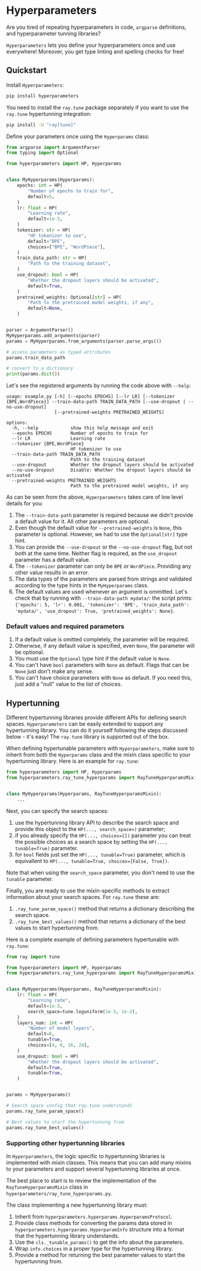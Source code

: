# Hyperparameters

Are you tired of repeating hyperparameters in code, `argparse` definitions, and hyperparameter tunning libraries?

`Hyperparameters` lets you define your hyperparameters once and use everywhere! Moreover, you get type linting and spelling checks for free!

## Quickstart

Install `Hyperparameters`:
```bash
pip install hyperparameters
```

You need to install the `ray.tune` package separately if you want to use the `ray.tune` hypertunning integration:
```bash
pip install -U "ray[tune]"
```

Define your parameters once using the `Hyperparams` class:

```python
from argparse import ArgumentParser
from typing import Optional

from hyperparameters import HP, Hyperparams


class MyHyperparams(Hyperparams):
    epochs: int = HP(
        "Number of epochs to train for",
        default=5,
    )
    lr: float = HP(
        "Learning rate",
        default=1e-3,
    )
    tokenizer: str = HP(
        "HF tokenizer to use",
        default="BPE",
        choices=["BPE", "WordPiece"],
    )
    train_data_path: str = HP(
        "Path to the training dataset",
    )
    use_dropout: bool = HP(
        "Whether the dropout layers should be activated",
        default=True,
    )
    pretrained_weights: Optional[str] = HP(
        "Path to the pretrained model weights, if any",
        default=None,
    )


parser = ArgumentParser()
MyHyperparams.add_arguments(parser)
params = MyHyperparams.from_arguments(parser.parse_args())

# access parameters as typed attributes
params.train_data_path

# convert to a dictionary
print(params.dict())
```

Let's see the registered arguments by running the code above with `--help`:
```
usage: example.py [-h] [--epochs EPOCHS] [--lr LR] [--tokenizer {BPE,WordPiece}] --train-data-path TRAIN_DATA_PATH [--use-dropout | --no-use-dropout]
                  [--pretrained-weights PRETRAINED_WEIGHTS]

options:
  -h, --help            show this help message and exit
  --epochs EPOCHS       Number of epochs to train for
  --lr LR               Learning rate
  --tokenizer {BPE,WordPiece}
                        HF tokenizer to use
  --train-data-path TRAIN_DATA_PATH
                        Path to the training dataset
  --use-dropout         Whether the dropout layers should be activated
  --no-use-dropout      Disable: Whether the dropout layers should be activated
  --pretrained-weights PRETRAINED_WEIGHTS
                        Path to the pretrained model weights, if any
```
As can be seen from the above, `Hyperparameters` takes care of low level details for you:

1. The `--train-data-path` parameter is required because we didn't provide a default value for it. All other parameters are optional.
2. Even though the default value for `--pretrained-weights` is `None`, this parameter is optional. However, we had to use the `Optional[str]` type hint.
3. You can provide the `--use-dropout` or the `--no-use-dropout` flag, but not both at the same time. Neither flag is required, as the `use_dropout` parameter has a default value.
4. The `--tokenizer` parameter can only be `BPE` or `WordPiece`. Providing any other value results in an error.
5. The data types of the parameters are parsed from strings and validated according to the type hints in the `MyHyperparams` class. 
6. The default values are used whenever an argument is ommitted. Let's check that by running with `--train-data-path mydata/`: the script prints: `{'epochs': 5, 'lr': 0.001, 'tokenizer': 'BPE', 'train_data_path': 'mydata/', 'use_dropout': True, 'pretrained_weights': None}`.


### Default values and required parameters

1. If a default value is omitted completely, the parameter will be required.
2. Otherwise, if any default value is specified, even `None`, the parameter will be optional.
3. You must use the `Optional` type hint if the default value is `None`.
4. You can't have `bool` parameters with `None` as default. Flags that can be `None` just don't make any sense.
5. You can't have choice parameters with `None` as default. If you need this, just add a "null" value to the list of choices.


## Hypertunning
Different hypertunning libraries provide different APIs for defining search spaces. `Hyperparameters` can be easily extended to support any hypertunning library. You can do it yourself following the steps discussed below - it's easy! The `ray.tune` library is supported out of the box.

When defining hypertunable parameters with `Hyperparameters`, make sure to inherit from both the `Hyperparams` class and the mixin class specific to your hypertunning library. Here is an example for `ray.tune`:
```python
from hyperparameters import HP, Hyperparams
from hyperparameters.ray_tune_hyperparams import RayTuneHyperparamsMixin


class MyHyperparams(Hyperparams, RayTuneHyperparamsMixin):
    ...
```

Next, you can specify the search spaces:

1. use the hypertunning library API to describe the search space and provide this object to the `HP(..., search_space=)` parameter;
2. if you already specify the `HP(..., choices=[])` parameter you can treat the possible choices as a search space by setting the `HP(..., tunable=True)` parameter.
3. for `bool` fields just set the `HP(..., tunable=True)` parameter, which is equivallent to `HP(..., tunable=True, choices=[False, True])`.

Note that when using the `search_space` parameter, you don't need to use the `tunable` parameter.

Finally, you are ready to use the mixin-specific methods to extract information about your search spaces. For `ray.tune` these are:

1. `.ray_tune_param_space()` method that returns a dictionary describing the search space.
2. `.ray_tune_best_values()` method that returns a dictionary of the best values to start hypertunning from.

Here is a complete example of defining parameters hypertunable with `ray.tune`:
```python
from ray import tune

from hyperparameters import HP, Hyperparams
from hyperparameters.ray_tune_hyperparams import RayTuneHyperparamsMixin


class MyHyperparams(Hyperparams, RayTuneHyperparamsMixin):
    lr: float = HP(
        "Learning rate",
        default=1e-3,
        search_space=tune.loguniform(1e-5, 1e-2),
    )
    layers_num: int = HP(
        "Number of model layers",
        default=8,
        tunable=True,
        choices=[4, 8, 16, 24],
    )
    use_dropout: bool = HP(
        "Whether the dropout layers should be activated",
        default=True,
        tunable=True,
    )


params = MyHyperparams()

# Search space config that ray.tune understands
params.ray_tune_param_space()

# Best values to start the hypertunning from
params.ray_tune_best_values()
```

### Supporting other hypertunning libraries

In `Hyperparameters`, the logic specific to hypertunning libraries is implemented with mixin classes. This means that you can add many mixins to your parameters and support several hypertunning libraries at once.

The best place to start is to review the implementation of the `RayTuneHyperparamsMixin` class in `hyperparameters/ray_tune_hyperparams.py`.

The class implementing a new hypertunning library must:

1. Inherit from `hyperparameters.hyperparams.HyperparamsProtocol`.
2. Provide class methods for converting the params data stored in `hyperparameters.hyperparams.HyperparamInfo` structure into a format that the hypertunning library understands.
3. Use the `cls._tunable_params()` to get the info about the parameters.
4. Wrap `info.choices` in a proper type for the hypertunning library.
5. Provide a method for returning the best parameter values to start the hypertunning from.
